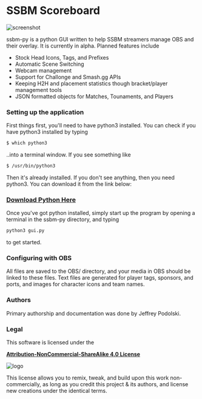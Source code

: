 # SSBM Scoreboard

![screenshot](https://i.imgur.com/63XguWR.png)

ssbm-py is a python GUI written to help SSBM streamers manage OBS and their overlay. It is currently in alpha. Planned features include
  - Stock Head Icons, Tags, and Prefixes
  - Automatic Scene Switching 
  - Webcam management
  - Support for Challonge and Smash.gg APIs
  - Keeping H2H and placement statistics though bracket/player management tools
  - JSON formatted objects for Matches, Tounaments, and Players

### Setting up the application

First things first, you'll need to have python3 installed. You can check if you have python3 installed by typing 
```sh
$ which python3
```
..into a terminal window. If you see something like 
```sh
$ /usr/bin/python3
```
Then it's already installed. If you don't see anything, then you need python3. You can download it from the link below:

### [Download Python Here](https://www.python.org/downloads/)

Once you've got python installed, simply start up the program by opening a terminal in the ssbm-py directory, and typing
```sh
python3 gui.py
```
to get started.

### Configuring with OBS

All files are saved to the OBS/ directory, and your media in OBS should be linked to these files. Text files are generated for player tags, sponsors, and ports, and images for character icons and team names.

### Authors
Primary authorship and documentation was done by Jeffrey Podolski.

### Legal
This software is licensed under the

[**Attribution-NonCommercial-ShareAlike 4.0 License**](https://creativecommons.org/licenses/by-nc-sa/4.0/)

![logo](https://licensebuttons.net/l/by-nc-sa/4.0/88x31.png)

This license allows you to remix, tweak, and build upon this work non-commercially, as long as you credit this project & its authors, and license new creations under the identical terms.



